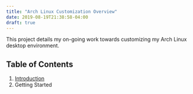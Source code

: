 ```yaml
---
title: "Arch Linux Customization Overview"
date: 2019-08-19T21:38:58-04:00
draft: true
---
```


This project details my on-going work towards customizing my Arch Linux desktop
environment.

## Table of Contents

1. [Introduction](/sections/archlinux/introduction)
2. Getting Started

